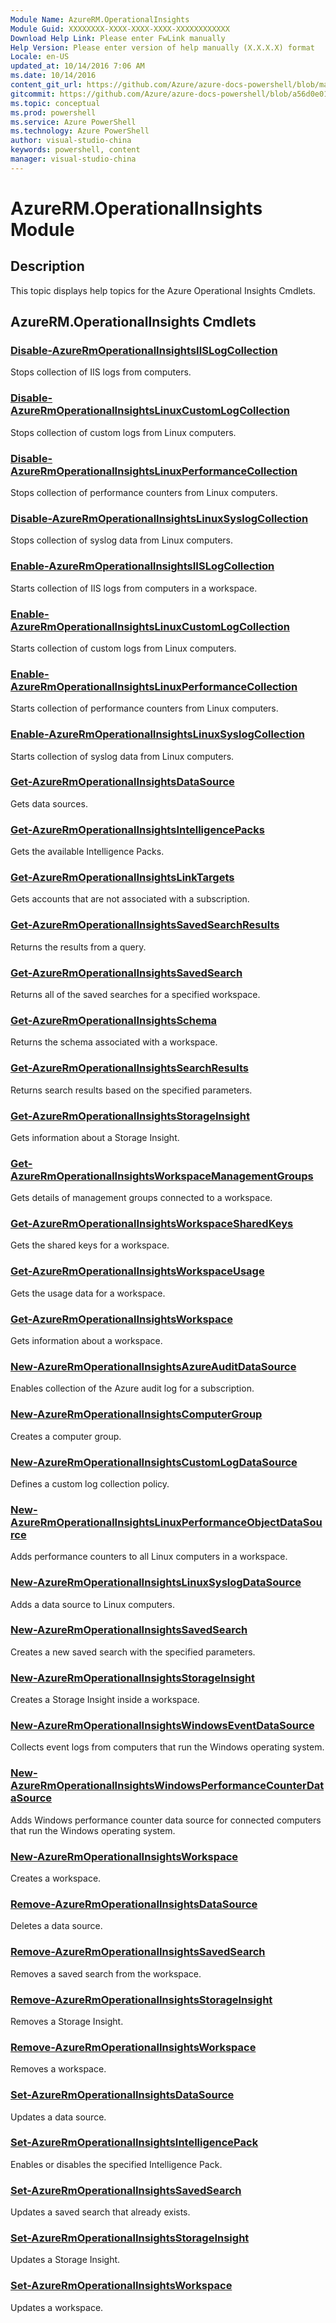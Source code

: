 ```yaml
---
Module Name: AzureRM.OperationalInsights
Module Guid: XXXXXXXX-XXXX-XXXX-XXXX-XXXXXXXXXXXX
Download Help Link: Please enter FwLink manually
Help Version: Please enter version of help manually (X.X.X.X) format
Locale: en-US
updated_at: 10/14/2016 7:06 AM
ms.date: 10/14/2016
content_git_url: https://github.com/Azure/azure-docs-powershell/blob/master/azureps-cmdlets-docs/ResourceManager/AzureRM.OperationalInsights/v2.0/CmdletMDs/AzureRM.OperationalInsights.md
gitcommit: https://github.com/Azure/azure-docs-powershell/blob/a56d0e01e65c2c33aa2af13dd29addc94ead6e88/azureps-cmdlets-docs/ResourceManager/AzureRM.OperationalInsights/v2.0/CmdletMDs/AzureRM.OperationalInsights.md
ms.topic: conceptual
ms.prod: powershell
ms.service: Azure PowerShell
ms.technology: Azure PowerShell
author: visual-studio-china
keywords: powershell, content
manager: visual-studio-china
---
```


# AzureRM.OperationalInsights Module
## Description
This topic displays help topics for the Azure Operational Insights Cmdlets.

## AzureRM.OperationalInsights Cmdlets
### [Disable-AzureRmOperationalInsightsIISLogCollection](Disable-AzureRmOperationalInsightsIISLogCollection.md)
Stops collection of IIS logs from computers.


### [Disable-AzureRmOperationalInsightsLinuxCustomLogCollection](Disable-AzureRmOperationalInsightsLinuxCustomLogCollection.md)
Stops collection of custom logs from Linux computers.


### [Disable-AzureRmOperationalInsightsLinuxPerformanceCollection](Disable-AzureRmOperationalInsightsLinuxPerformanceCollection.md)
Stops collection of performance counters from Linux computers.


### [Disable-AzureRmOperationalInsightsLinuxSyslogCollection](Disable-AzureRmOperationalInsightsLinuxSyslogCollection.md)
Stops collection of syslog data from Linux computers.


### [Enable-AzureRmOperationalInsightsIISLogCollection](Enable-AzureRmOperationalInsightsIISLogCollection.md)
Starts collection of IIS logs from computers in a workspace.


### [Enable-AzureRmOperationalInsightsLinuxCustomLogCollection](Enable-AzureRmOperationalInsightsLinuxCustomLogCollection.md)
Starts collection of custom logs from Linux computers.


### [Enable-AzureRmOperationalInsightsLinuxPerformanceCollection](Enable-AzureRmOperationalInsightsLinuxPerformanceCollection.md)
Starts collection of performance counters from Linux computers.


### [Enable-AzureRmOperationalInsightsLinuxSyslogCollection](Enable-AzureRmOperationalInsightsLinuxSyslogCollection.md)
Starts collection of syslog data from Linux computers.


### [Get-AzureRmOperationalInsightsDataSource](Get-AzureRmOperationalInsightsDataSource.md)
Gets data sources.


### [Get-AzureRmOperationalInsightsIntelligencePacks](Get-AzureRmOperationalInsightsIntelligencePacks.md)
Gets the available Intelligence Packs.


### [Get-AzureRmOperationalInsightsLinkTargets](Get-AzureRmOperationalInsightsLinkTargets.md)
Gets accounts that are not associated with a subscription.


### [Get-AzureRmOperationalInsightsSavedSearchResults](Get-AzureRmOperationalInsightsSavedSearchResults.md)
Returns the results from a query.


### [Get-AzureRmOperationalInsightsSavedSearch](Get-AzureRmOperationalInsightsSavedSearch.md)
Returns all of the saved searches for a specified workspace.


### [Get-AzureRmOperationalInsightsSchema](Get-AzureRmOperationalInsightsSchema.md)
Returns the schema associated with a workspace.


### [Get-AzureRmOperationalInsightsSearchResults](Get-AzureRmOperationalInsightsSearchResults.md)
Returns search results based on the specified parameters.


### [Get-AzureRmOperationalInsightsStorageInsight](Get-AzureRmOperationalInsightsStorageInsight.md)
Gets information about a Storage Insight.


### [Get-AzureRmOperationalInsightsWorkspaceManagementGroups](Get-AzureRmOperationalInsightsWorkspaceManagementGroups.md)
Gets details of management groups connected to a workspace.


### [Get-AzureRmOperationalInsightsWorkspaceSharedKeys](Get-AzureRmOperationalInsightsWorkspaceSharedKeys.md)
Gets the shared keys for a workspace.


### [Get-AzureRmOperationalInsightsWorkspaceUsage](Get-AzureRmOperationalInsightsWorkspaceUsage.md)
Gets the usage data for a workspace.


### [Get-AzureRmOperationalInsightsWorkspace](Get-AzureRmOperationalInsightsWorkspace.md)
Gets information about a workspace.


### [New-AzureRmOperationalInsightsAzureAuditDataSource](New-AzureRmOperationalInsightsAzureAuditDataSource.md)
Enables collection of the Azure audit log for a subscription.


### [New-AzureRmOperationalInsightsComputerGroup](New-AzureRmOperationalInsightsComputerGroup.md)
Creates a computer group.


### [New-AzureRmOperationalInsightsCustomLogDataSource](New-AzureRmOperationalInsightsCustomLogDataSource.md)
Defines a custom log collection policy.


### [New-AzureRmOperationalInsightsLinuxPerformanceObjectDataSource](New-AzureRmOperationalInsightsLinuxPerformanceObjectDataSource.md)
Adds performance counters to all Linux computers in a workspace.


### [New-AzureRmOperationalInsightsLinuxSyslogDataSource](New-AzureRmOperationalInsightsLinuxSyslogDataSource.md)
Adds a data source to Linux computers.


### [New-AzureRmOperationalInsightsSavedSearch](New-AzureRmOperationalInsightsSavedSearch.md)
Creates a new saved search with the specified parameters.


### [New-AzureRmOperationalInsightsStorageInsight](New-AzureRmOperationalInsightsStorageInsight.md)
Creates a Storage Insight inside a workspace.


### [New-AzureRmOperationalInsightsWindowsEventDataSource](New-AzureRmOperationalInsightsWindowsEventDataSource.md)
Collects event logs from computers that run the Windows operating system.


### [New-AzureRmOperationalInsightsWindowsPerformanceCounterDataSource](New-AzureRmOperationalInsightsWindowsPerformanceCounterDataSource.md)
Adds Windows performance counter data source for connected computers that run the Windows operating system.


### [New-AzureRmOperationalInsightsWorkspace](New-AzureRmOperationalInsightsWorkspace.md)
Creates a workspace.


### [Remove-AzureRmOperationalInsightsDataSource](Remove-AzureRmOperationalInsightsDataSource.md)
Deletes a data source.


### [Remove-AzureRmOperationalInsightsSavedSearch](Remove-AzureRmOperationalInsightsSavedSearch.md)
Removes a saved search from the workspace.


### [Remove-AzureRmOperationalInsightsStorageInsight](Remove-AzureRmOperationalInsightsStorageInsight.md)
Removes a Storage Insight.


### [Remove-AzureRmOperationalInsightsWorkspace](Remove-AzureRmOperationalInsightsWorkspace.md)
Removes a workspace.


### [Set-AzureRmOperationalInsightsDataSource](Set-AzureRmOperationalInsightsDataSource.md)
Updates a data source.


### [Set-AzureRmOperationalInsightsIntelligencePack](Set-AzureRmOperationalInsightsIntelligencePack.md)
Enables or disables the specified Intelligence Pack.


### [Set-AzureRmOperationalInsightsSavedSearch](Set-AzureRmOperationalInsightsSavedSearch.md)
Updates a saved search that already exists.


### [Set-AzureRmOperationalInsightsStorageInsight](Set-AzureRmOperationalInsightsStorageInsight.md)
Updates a Storage Insight.


### [Set-AzureRmOperationalInsightsWorkspace](Set-AzureRmOperationalInsightsWorkspace.md)
Updates a workspace.



